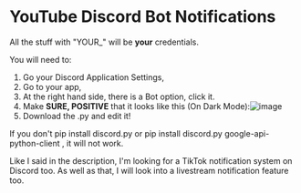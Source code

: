 # YouTube Discord Bot Notifications

All the stuff with "YOUR_" will be **your** credentials. 

You will need to:
1. Go your Discord Application Settings,
2. Go to your app, 
3. At the right hand side, there is a Bot option, click it.
4. Make **SURE, POSITIVE** that it looks like this (On Dark Mode):![image](https://github.com/user-attachments/assets/8cf84351-c513-4b12-aead-db105c508e24)
5. Download the .py and edit it!

If you don't pip install discord.py or pip install discord.py google-api-python-client , it will not work. 

Like I said in the description, I'm looking for a TikTok notification system on Discord too. As well as that, I will look into a livestream notification feature too. 
